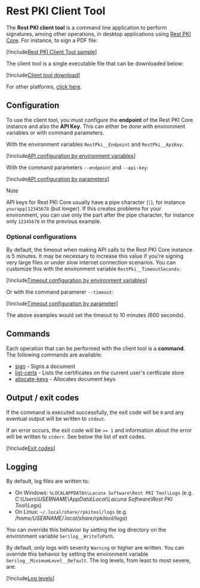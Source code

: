 ﻿# Rest PKI Client Tool

The **Rest PKI client tool** is a command line application to perform signatures, among other operations, in desktop applications using
[Rest PKI Core](../../index.md). For instance, to sign a PDF file:

[!include[Rest PKI Client Tool sample](../../../../../../includes/rest-pki/core/client-tool/sample.md)]

The client tool is a single executable file that can be downloaded below:

[!include[Client tool download](../../../../../../includes/rest-pki/core/client-tool/download.md)]

For other platforms, [click here](https://cdn.lacunasoftware.com/restpkicore/client-tool/).

## Configuration

To use the client tool, you must configure the **endpoint** of the Rest PKI Core instance and also the **API Key**. This can either be done with environment
variables or with command parameters.

With the environment variables `RestPki__Endpoint` and `RestPki__ApiKey`:

[!include[API configuration by environment variables](../../../../../../includes/rest-pki/core/client-tool/api-config-env.md)]

With the command parameters `--endpoint` and `--api-key`:

[!include[API configuration by parameters](../../../../../../includes/rest-pki/core/client-tool/api-config-params.md)]

> [!NOTE]
> API keys for Rest PKI Core usually have a pipe character (`|`), for instance `yourapp|12345678` (but longer). If this creates problems
> for your environment, you can use only the part after the pipe character, for instance only `12345678` in the previous example.

### Optional configurations

By default, the timeout when making API calls to the Rest PKI Core instance is 5 minutes. It may be necessary to increase this value if you're signing
very large files or under slow internet connection scenarios. You can customize this with the environment variable `RestPki__TimeoutSeconds`:

[!include[Timeout configuration by environment variables](../../../../../../includes/rest-pki/core/client-tool/timeout-config-env.md)]

Or with the command paramerer `--timeout`:

[!include[Timeout configuration by parameter](../../../../../../includes/rest-pki/core/client-tool/timeout-config-param.md)]

The above examples would set the timeout to 10 minutes (600 seconds).

## Commands

Each operation that can be performed with the client tool is a **command**. The following commands are available:

* [sign](sign.md) - Signs a document
* [list-certs](list-certs.md) - Lists the certificates on the current user's certficate store
* [allocate-keys](allocate-keys.md) - Allocates document keys

## Output / exit codes

If the command is executed successfully, the exit code will be `0` and any eventual output will be written to `stdout`.

If an error occurs, the exit code will be `>= 1` and information about the error will be written to `stderr`. See below the list of exit codes.

[!include[Exit codes](../../../../../../includes/rest-pki/core/client-tool/exit-codes.md)]

## Logging

By default, log files are written to:

* On Windows: `%LOCALAPPDATA%\Lacuna Software\Rest PKI Tool\Logs` (e.g. *C:\Users\USERNAME\AppData\Local\Lacuna Software\Rest PKI Tool\Logs*)
* On Linux: `~/.local/share/rpkitool/logs` (e.g. */home/USERNAME/.local/share/rpkitool/logs*)

You can override this behavior by setting the log directory on the environment variable `Serilog__WriteToPath`.

By default, only logs with severity `Warning` or higher are written. You can override this behavior by setting the environment variable
`Serilog__MinimumLevel__Default`. The log levels, from least to most severe, are:

[!include[Log levels](../../../../../../includes/rest-pki/core/client-tool/log-levels.md)]
